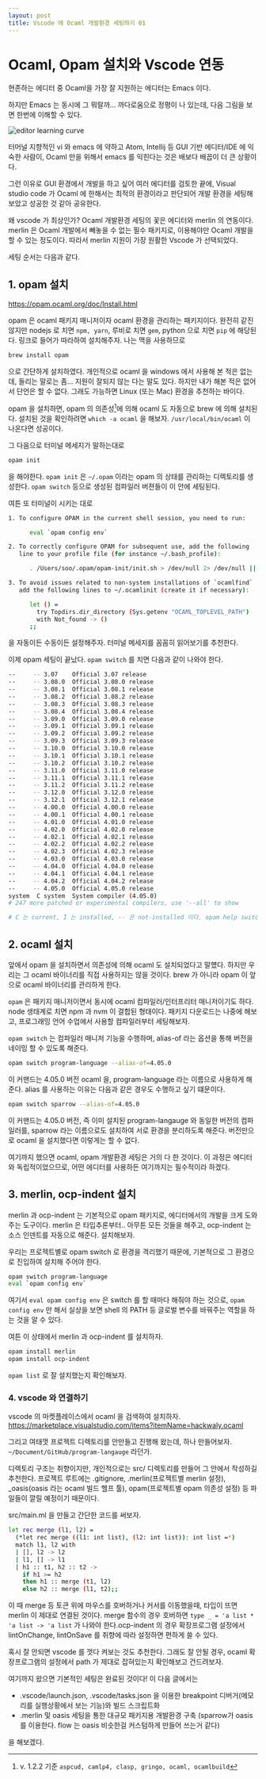 ```yaml
---
layout: post
title: Vscode 에 Ocaml 개발환경 세팅하기 01
---
```


# Ocaml, Opam 설치와 Vscode 연동

현존하는 에디터 중 Ocaml을 가장 잘 지원하는 에디터는 Emacs 이다.

하지만 Emacs 는 동시에 그 뭐랄까... 까다로움으로 정평이 나 있는데, 다음 그림을 보면 한번에 이해할 수 있다.

![editor learning curve](https://i.stack.imgur.com/phbAr.png)

터머널 지향적인 vi 와 emacs 에 약하고 Atom, Intellij 등 GUI 기반 에디터/IDE 에 익숙한 사람이, Ocaml 만을 위해서 emacs 를 익힌다는 것은 배보다 배꼽이 더 큰 상황이다.

그런 이유로 GUI 환경에서 개발을 하고 싶어 여러 에디터를 검토한 끝에, Visual studio code 가 Ocaml 에 한해서는 최적의 환경이라고 판단되어 개발 환경을 세팅해 보았고 성공한 것 같아 공유한다.

왜 vscode 가 최상인가? Ocaml 개발환경 세팅의 꽃은 에디터와 merlin 의 연동이다. merlin 은 Ocaml 개발에서 빼놓을 수 없는 필수 패키지로, 이용해야만 Ocaml 개발을 할 수 있는 정도이다. 따라서 merlin 지원이 가장 원활한 Vscode 가 선택되었다.

세팅 순서는 다음과 같다.

## 1. opam 설치

<https://opam.ocaml.org/doc/Install.html>

opam 은 ocaml 패키지 매니저이자 ocaml 환경을 관리하는 패키지이다. 완전히 같진 않지만 nodejs 로 치면 `npm, yarn`, 루비로 치면 `gem`, python 으로 치면 `pip` 에 해당된다. 링크로 들어가 따라하여 설치해주자. 나는 맥을 사용하므로

```sh
brew install opam
```

으로 간단하게 설치하였다. 개인적으로 ocaml 을 windows 에서 사용해 본 적은 없는데, 들리는 말로는 좀... 지원이 잘되지 않는 다는 말도 있다. 하지만 내가 해본 적은 없어서 단언은 할 수 없다. 그래도 가능하면 Linux (또는 Mac) 환경을 추천하는 바이다.

opam 을 설치하면, opam 의 의존성[^1]에 의해 ocaml 도 자동으로 brew 에 의해 설치된다. 설치된 것을 확인하려면 `which -a ocaml` 을 해보자. `/usr/local/bin/ocaml` 이 나온다면 성공이다.

그 다음으로 터미널 메세지가 말하는대로

```sh
opam init
```

을 해야한다. `opam init` 은 `~/.opam` 이라는 opam 의 상태를 관리하는 디렉토리를 생성한다. `opam switch` 등으로 생성된 컴파일러 버젼들이 이 안에 세팅된다.

여튼 또 터미널이 시키는 대로

```sh
1. To configure OPAM in the current shell session, you need to run:

      eval `opam config env`

2. To correctly configure OPAM for subsequent use, add the following
   line to your profile file (for instance ~/.bash_profile):

      . /Users/soo/.opam/opam-init/init.sh > /dev/null 2> /dev/null || true

3. To avoid issues related to non-system installations of `ocamlfind`
   add the following lines to ~/.ocamlinit (create it if necessary):

      let () =
        try Topdirs.dir_directory (Sys.getenv "OCAML_TOPLEVEL_PATH")
        with Not_found -> ()
      ;;
```

을 자동이든 수동이든 설정해주자. 터미널 메세지를 꼼꼼히 읽어보기를 추천한다.

이제 opam 세팅이 끝났다. `opam switch` 를 치면 다음과 같이 나와야 한다.

```sh
--     -- 3.07    Official 3.07 release
--     -- 3.08.0  Official 3.08.0 release
--     -- 3.08.1  Official 3.08.1 release
--     -- 3.08.2  Official 3.08.2 release
--     -- 3.08.3  Official 3.08.3 release
--     -- 3.08.4  Official 3.08.4 release
--     -- 3.09.0  Official 3.09.0 release
--     -- 3.09.1  Official 3.09.1 release
--     -- 3.09.2  Official 3.09.2 release
--     -- 3.09.3  Official 3.09.3 release
--     -- 3.10.0  Official 3.10.0 release
--     -- 3.10.1  Official 3.10.1 release
--     -- 3.10.2  Official 3.10.2 release
--     -- 3.11.0  Official 3.11.0 release
--     -- 3.11.1  Official 3.11.1 release
--     -- 3.11.2  Official 3.11.2 release
--     -- 3.12.0  Official 3.12.0 release
--     -- 3.12.1  Official 3.12.1 release
--     -- 4.00.0  Official 4.00.0 release
--     -- 4.00.1  Official 4.00.1 release
--     -- 4.01.0  Official 4.01.0 release
--     -- 4.02.0  Official 4.02.0 release
--     -- 4.02.1  Official 4.02.1 release
--     -- 4.02.2  Official 4.02.2 release
--     -- 4.02.3  Official 4.02.3 release
--     -- 4.03.0  Official 4.03.0 release
--     -- 4.04.0  Official 4.04.0 release
--     -- 4.04.1  Official 4.04.1 release
--     -- 4.04.2  Official 4.04.2 release
--     -- 4.05.0  Official 4.05.0 release
system  C system  System compiler (4.05.0)
# 247 more patched or experimental compilers, use '--all' to show

# C 는 current, I 는 installed, -- 은 not-installed 이다. opam help switch 참고.
```

## 2. ocaml 설치

앞에서 opam 을 설치하면서 의존성에 의해 ocaml 도 설치되었다고 말헀다. 하지만 우리는 그 ocaml 바이너리를 직접 사용하지는 않을 것이다. brew 가 아니라 opam 이 앞으로 ocaml 바이너리를 관리하게 한다.

`opam` 은 패키지 매니저이면서 동시에 ocaml 컴파일러/인터프리터 매니저이기도 하다. node 생태계로 치면 npm 과 nvm 이 결합된 형태이다. 패키지 다운로드는 나중에 해보고, 프로그래밍 언어 수업에서 사용할 컴파일러부터 세팅해보자.

`opam switch` 는 컴파일러 매니저 기능을 수행하며, alias-of 라는 옵션을 통해 버전을 네이밍 할 수 있도록 해준다.

```sh
opam switch program-language --alias-of=4.05.0
```

이 커맨드는 4.05.0 버전 ocaml 을, program-language 라는 이름으로 사용하게 해준다. alias 를 사용하는 이유는 다음과 같은 경우도 수행하고 싶기 떄문이다.

```sh
opam switch sparrow --alias-of=4.05.0
```

이 커맨드는 4.05.0 버전, 즉 이미 설치된 program-langauge 와 동일한 버전의 컴파일러를, sparrow 라는 이름으로도 설치하여 서로 환경을 분리하도록 해준다. 버전만으로 ocaml 을 설치했다면 이렇게는 할 수 없다.

여기까지 했으면 ocaml, opam 개발환경 세팅은 거의 다 한 것이다. 이 과정은 에디터와 독립적이었으므로, 어떤 에디터를 사용하든 여기까지는 필수적이라 하겠다.

## 3. merlin, ocp-indent 설치

merlin 과 ocp-indent 는 기본적으로 opam 패키지로, 에디터에서의 개발을 크게 도와주는 도구이다. merlin 은 타입추론부터.. 아무튼 모든 것들을 해주고, ocp-indent 는 소스 인덴트를 자동으로 해준다. 설치해보자.

우리는 프로젝트별로 opam switch 로 환경을 격리했기 때문에, 기본적으로 그 환경으로 진입하여 설치해 주어야 한다.

```sh
opam switch program-language
eval `opam config env`
```

여기서 `eval opam config env` 은 switch 를 할 때마다 해줘야 하는 것으로, `opam config env` 만 해서 실상을 보면 shell 의 PATH 등 글로벌 변수를 바꿔주는 역할을 하는 것을 알 수 있다.

여튼 이 상태에서 merlin 과 ocp-indent 를 설치하자.

```sh
opam install merlin
opam install ocp-indent
```

`opam list` 로 잘 설치했는지 확인해보자.

### 4. vscode 와 연결하기

vscode 의 마켓플레이스에서 ocaml 을 검색하여 설치하자.
<https://marketplace.visualstudio.com/items?itemName=hackwaly.ocaml>

그리고 여태껏 프로젝트 디렉토리를 안만들고 진행해 왔는데, 하나 만들어보자. `~/Document/GitHub/program-langauge` 라던가.

디렉토리 구조는 취향이지만, 개인적으로는 src/ 디렉토리를 만들어 그 안에서 작성하길 추천한다. 프로젝트 루트에는 .gitignore, .merlin(프로젝트별 merlin 설정), _oasis(oasis 라는 ocaml 빌드 헬프 툴), opam(프로젝트별 opam 의존성 설정) 등 파일들이 깔릴 예정이기 때문이다.

src/main.ml 을 만들고 간단한 코드를 써보자.

```sh
let rec merge (l1, l2) =
  (*let rec merge ((l1: int list), (l2: int list)): int list =*)
  match l1, l2 with
  | [], l2 -> l2
  | l1, [] -> l1
  | h1 :: t1, h2 :: t2 ->
    if h1 >= h2
    then h1 :: merge (t1, l2)
    else h2 :: merge (l1, t2);;
```

이 때 merge 등 토큰 위에 마우스를 호버하거나 커서를 이동했을때, 타입이 뜨면 merlin 이 제대로 연결된 것이다. merge 함수의 경우 호버하면 `type _ = 'a list * 'a list -> 'a list` 가 나와야 한다.ocp-indent 의 경우 확장프로그램 설정에서 lintOnChange, lintOnSave 를 취향에 따라 설정하면 편하게 쓸 수 있다.

혹시 잘 안되면 vscode 를 껏다 켜보는 것도 추천한다. 그래도 잘 안될 경우, ocaml 확장프로그램의 설정에서 path 가 제대로 잡혀있는지 확인해보고 건드려보자.

여기까지 왔으면 기본적인 세팅은 완료된 것이다! 이 다음 글에서는

- .vscode/launch.json, .vscode/tasks.json 을 이용한 breakpoint 디버거(메모리를 실행상황에서 보는 기능)와 빌드 스크립트화
- .merlin 및 oasis 세팅을 통한 대규모 패키지용 개발환경 구축 (sparrow가 oasis 를 이용한다. flow 는 oasis 비슷한걸 커스텀하게 만들어 쓰는거 같다)

을 해보겠다.

[^1]: v. 1.2.2 기준 `aspcud, camlp4, clasp, gringo, ocaml, ocamlbuild`

